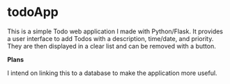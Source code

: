 # todoApp
This is a simple Todo web application I made with Python/Flask. It provides a user interface to add Todos with a description, time/date, and priority. 
They are then displayed in a clear list and can be removed with a button.

**Plans**

I intend on linking this to a database to make the application more useful.
